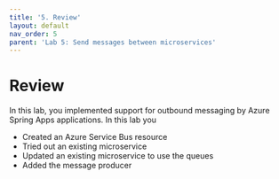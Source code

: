 ```yaml
---
title: '5. Review'
layout: default
nav_order: 5
parent: 'Lab 5: Send messages between microservices'
---
```


# Review

In this lab, you implemented support for outbound messaging by Azure Spring Apps applications. In this lab you

- Created an Azure Service Bus resource
- Tried out an existing microservice
- Updated an existing microservice to use the queues
- Added the message producer